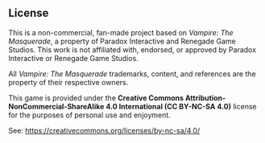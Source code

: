 ## License

This is a non-commercial, fan-made project based on *Vampire: The Masquerade*, a property of Paradox Interactive and Renegade Game Studios. This work is not affiliated with, endorsed, or approved by Paradox Interactive or Renegade Game Studios.

All *Vampire: The Masquerade* trademarks, content, and references are the property of their respective owners.

This game is provided under the **Creative Commons Attribution-NonCommercial-ShareAlike 4.0 International (CC BY-NC-SA 4.0)** license for the purposes of personal use and enjoyment.

See: https://creativecommons.org/licenses/by-nc-sa/4.0/
